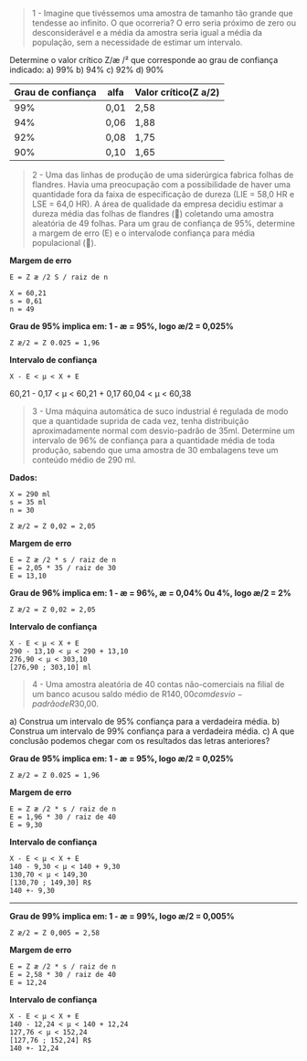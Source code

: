 > 1 - Imagine que tivéssemos uma amostra de tamanho tão grande que tendesse ao infinito. O que ocorreria? O erro seria próximo de zero ou desconsiderável e a média da amostra seria igual a média da população, sem a necessidade de estimar um intervalo.

Determine o valor crítico Z/æ /² que corresponde ao
grau de confiança indicado:
a) 99%
b) 94%
c) 92%
d) 90%

| Grau de confiança | alfa | Valor crítico(Z a/2) |
| ----------------- | ---- | -------------------- |
| 99%               | 0,01 | 2,58                 |
| 94%               | 0,06 | 1,88                 |
| 92%               | 0,08 | 1,75                 |
| 90%               | 0,10 | 1,65                 |

> 2 - Uma das linhas de produção de uma siderúrgica fabrica folhas de flandres. Havia uma preocupação com a possibilidade de haver uma quantidade fora da faixa de especificação de dureza (LIE = 58,0 HR e LSE = 64,0 HR). A área de qualidade da empresa decidiu estimar a dureza média das folhas de flandres () coletando uma amostra aleatória de 49 folhas. Para um grau de confiança de 95%, determine a margem de erro (E) e o intervalode confiança para média populacional ().

**Margem de erro**

```
E = Z æ /2 S / raiz de n
```

```
X = 60,21
s = 0,61
n = 49
```

**Grau de 95% implica em: 1 - æ = 95%, logo æ/2 = 0,025%**

```
Z æ/2 = Z 0.025 = 1,96
```

**Intervalo de confiança**

```
X - E < µ < X + E
```

60,21 - 0,17 < µ < 60,21 + 0,17
60,04 < µ < 60,38

> 3 - Uma máquina automática de suco industrial é regulada de modo que a quantidade suprida de cada vez, tenha distribuição aproximadamente normal com desvio-padrão de 35ml. Determine um intervalo de 96% de confiança para a quantidade média de toda produção, sabendo que uma amostra de 30 embalagens teve um conteúdo médio de 290 ml.

**Dados:**

```
X = 290 ml
s = 35 ml
n = 30
```

```
Z æ/2 = Z 0,02 = 2,05
```

**Margem de erro**

```
E = Z æ /2 * s / raiz de n
E = 2,05 * 35 / raiz de 30
E = 13,10
```

**Grau de 96% implica em: 1 - æ = 96%, æ = 0,04% 0u 4%, logo æ/2 = 2%**

```
Z æ/2 = Z 0,02 = 2,05
```

**Intervalo de confiança**

```
X - E < µ < X + E
290 - 13,10 < µ < 290 + 13,10
276,90 < µ < 303,10
[276,90 ; 303,10] ml
```

> 4 - Uma amostra aleatória de 40 contas não-comerciais na filial de um banco acusou saldo médio de R$140,00 com desvio-padrão de R$30,00.

a) Construa um intervalo de 95% confiança para a verdadeira média.
b) Construa um intervalo de 99% confiança para a verdadeira média.
c) A que conclusão podemos chegar com os resultados das letras anteriores?

**Grau de 95% implica em: 1 - æ = 95%, logo æ/2 = 0,025%**

```
Z æ/2 = Z 0.025 = 1,96
```

**Margem de erro**

```
E = Z æ /2 * s / raiz de n
E = 1,96 * 30 / raiz de 40
E = 9,30
```

**Intervalo de confiança**

```
X - E < µ < X + E
140 - 9,30 < µ < 140 + 9,30
130,70 < µ < 149,30
[130,70 ; 149,30] R$
140 +- 9,30
```

---

**Grau de 99% implica em: 1 - æ = 99%, logo æ/2 = 0,005%**

```
Z æ/2 = Z 0,005 = 2,58
```

**Margem de erro**

```
E = Z æ /2 * s / raiz de n
E = 2,58 * 30 / raiz de 40
E = 12,24
```

**Intervalo de confiança**

```
X - E < µ < X + E
140 - 12,24 < µ < 140 + 12,24
127,76 < µ < 152,24
[127,76 ; 152,24] R$
140 +- 12,24
```
